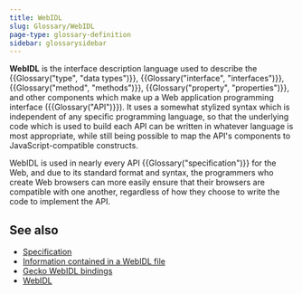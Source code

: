```yaml
---
title: WebIDL
slug: Glossary/WebIDL
page-type: glossary-definition
sidebar: glossarysidebar
---
```



**WebIDL** is the interface description language used to describe the {{Glossary("type", "data types")}}, {{Glossary("interface", "interfaces")}}, {{Glossary("method", "methods")}}, {{Glossary("property", "properties")}}, and other components which make up a Web application programming interface ({{Glossary("API")}}). It uses a somewhat stylized syntax which is independent of any specific programming language, so that the underlying code which is used to build each API can be written in whatever language is most appropriate, while still being possible to map the API's components to JavaScript-compatible constructs.

WebIDL is used in nearly every API {{Glossary("specification")}} for the Web, and due to its standard format and syntax, the programmers who create Web browsers can more easily ensure that their browsers are compatible with one another, regardless of how they choose to write the code to implement the API.

## See also

- [Specification](https://webidl.spec.whatwg.org/)
- [Information contained in a WebIDL file](/en-US/docs/MDN/Writing_guidelines/Howto/Write_an_api_reference/Information_contained_in_a_WebIDL_file)
- [Gecko WebIDL bindings](https://firefox-source-docs.mozilla.org/dom/webIdlBindings/index.html)
- [WebIDL](https://en.wikipedia.org/wiki/WebIDL)
